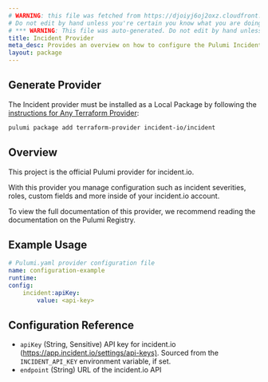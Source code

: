 ```yaml
---
# WARNING: this file was fetched from https://djoiyj6oj2oxz.cloudfront.net/docs/registry.opentofu.org/incident-io/incident/5.9.1/index.md
# Do not edit by hand unless you're certain you know what you are doing!
# *** WARNING: This file was auto-generated. Do not edit by hand unless you're certain you know what you are doing! ***
title: Incident Provider
meta_desc: Provides an overview on how to configure the Pulumi Incident provider.
layout: package
---
```


## Generate Provider

The Incident provider must be installed as a Local Package by following the [instructions for Any Terraform Provider](https://www.pulumi.com/registry/packages/terraform-provider/):

```bash
pulumi package add terraform-provider incident-io/incident
```
## Overview

This project is the official Pulumi provider for incident.io.

With this provider you manage configuration such as incident severities, roles,
custom fields and more inside of your incident.io account.

To view the full documentation of this provider, we recommend reading the
documentation on the Pulumi
Registry.
## Example Usage

```yaml
# Pulumi.yaml provider configuration file
name: configuration-example
runtime:
config:
    incident:apiKey:
        value: <api-key>

```
## Configuration Reference

- `apiKey` (String, Sensitive) API key for incident.io (<https://app.incident.io/settings/api-keys)>. Sourced from the `INCIDENT_API_KEY` environment variable, if set.
- `endpoint` (String) URL of the incident.io API